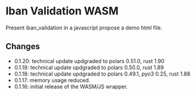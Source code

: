 # Iban Validation WASM
Present iban_validation in a javascript propose a demo html file.

## Changes
 - 0.1.20: technical update updgraded to polars 0.51.0, rust 1.90
 - 0.1.19: technical update updgraded to polars 0.50.0, rust 1.89
 - 0.1.18: technical update updgraded to polars 0.49.1, pyo3 0.25, rust 1.88
 - 0.1.17: memory usage reduced.
 - 0.1.16: initial release of the WASM/JS wrapper.
